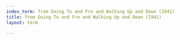 ```yaml
---
index_term: from Going To and Fro and Walking Up and Down (1941)
title: from Going To and Fro and Walking Up and Down (1941)
layout: term

---
```


